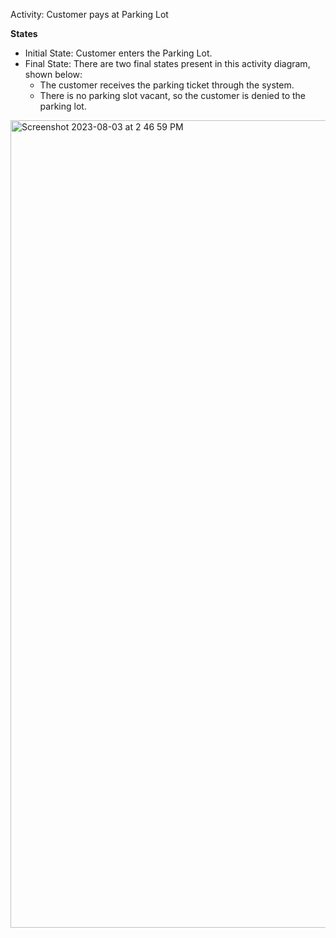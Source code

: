Activity: Customer pays at Parking Lot

**States**
- Initial State: Customer enters the Parking Lot.
- Final State: There are two final states present in this activity diagram, shown below:
  - The customer receives the parking ticket through the system.
  - There is no parking slot vacant, so the customer is denied to the parking lot.
<img width="1292" alt="Screenshot 2023-08-03 at 2 46 59 PM" src="https://github.com/ganesh-sadanala/LLD/assets/40536512/aa75e034-0efe-4c79-b7ba-76a6ded56727">
